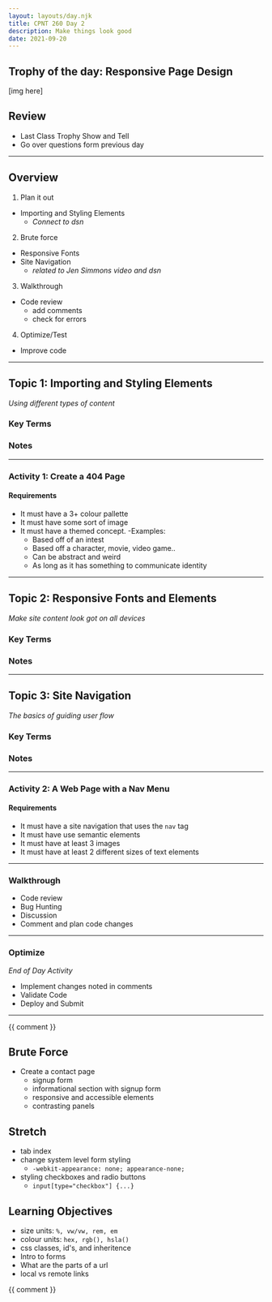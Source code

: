 ```yaml
---
layout: layouts/day.njk
title: CPNT 260 Day 2
description: Make things look good
date: 2021-09-20
---
```


## Trophy of the day: Responsive Page Design
[img here]

## Review
- Last Class Trophy Show and Tell
- Go over questions form previous day

---
## Overview
1. Plan it out
  - Importing and Styling Elements
    - _Connect to dsn_
2. Brute force
  - Responsive Fonts
  - Site Navigation
    - _related to Jen Simmons video and dsn_
3. Walkthrough
  - Code review
    - add comments
    - check for errors
4. Optimize/Test
  - Improve code

---
## Topic 1: Importing and Styling Elements
_Using different types of content_

### Key Terms

### Notes

---
### Activity 1: Create a 404 Page

#### Requirements
- It must have a 3+ colour pallette
- It must have some sort of image
- It must have a themed concept. 
  -Examples:
    - Based off of an intest
    - Based off a character, movie, video game..
    - Can be abstract and weird
    - As long as it has something to communicate identity

---
## Topic 2: Responsive Fonts and Elements
_Make site content look got on all devices_

### Key Terms

### Notes

---
## Topic 3: Site Navigation
_The basics of guiding user flow_

### Key Terms

### Notes

---
### Activity 2: A Web Page with a Nav Menu

#### Requirements
- It must have a site navigation that uses the `nav` tag
- It must have use semantic elements
- It must have at least 3 images
- It must have at least 2 different sizes of text elements

---
### Walkthrough
- Code review
- Bug Hunting
- Discussion
- Comment and plan code changes

---
### Optimize
_End of Day Activity_
- Implement changes noted in comments
- Validate Code
- Deploy and Submit

---
{{ comment }}

## Brute Force
- Create a contact page
  - signup form
  - informational section with signup form
  - responsive and accessible elements
  - contrasting panels

## Stretch
- tab index
- change system level form styling
  - `-webkit-appearance: none; appearance-none;`
- styling checkboxes and radio buttons
  - `input[type="checkbox"] {...}`

## Learning Objectives
- size units: `%, vw/vw, rem, em`
- colour units: `hex, rgb(), hsla()`
- css classes, id's, and inheritence
- Intro to forms
- What are the parts of a url
- local vs remote links

{{ comment }}